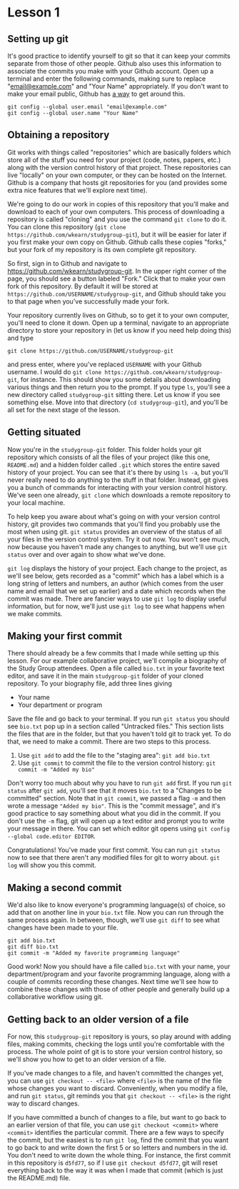 # Lesson 1

## Setting up git

It's good practice to identify yourself to git so that it can keep your commits separate from those of other people. Github also uses this information to associate the commits you make with your Github account. Open up a terminal and enter the following commands, making sure to replace "email@example.com" and "Your Name" appropriately. If you don't want to make your email public, Github has [a way](https://help.github.com/articles/setting-your-email-in-git/) to get around this.

```
git config --global user.email "email@example.com"
git config --global user.name "Your Name"
```

## Obtaining a repository

Git works with things called "repositories" which are basically folders which store all of the stuff you need for your project (code, notes, papers, etc.) along with the version control history of that project. These repositories can live "locally" on your own computer, or they can be hosted on the Internet. Github is a company that hosts git repositories for you (and provides some extra nice features that we'll explore next time).

We're going to do our work in copies of this repository that you'll make and download to each of your own computers. This process of downloading a repository is called "cloning" and you use the command `git clone` to do it. You can clone this repository (`git clone https://github.com/wkearn/studygroup-git`), but it will be easier for later if you first make your own copy on Github. Github calls these copies "forks," but your fork of my repository is its own complete git repository.

So first, sign in to Github and navigate to <https://github.com/wkearn/studygroup-git>. In the upper right corner of the page, you should see a button labeled "Fork." Click that to make your own fork of this repository. By default it will be stored at `https://github.com/USERNAME/studygroup-git`, and Github should take you to that page when you've successfully made your fork.

Your repository currently lives on Github, so to get it to your own computer, you'll need to clone it down. Open up a terminal, navigate to an appropriate directory to store your repository in (let us know if you need help doing this) and type

```
git clone https://github.com/USERNAME/studygroup-git
```

and press enter, where you've replaced `USERNAME` with your Github username. I would do `git clone https://github.com/wkearn/studygroup-git`, for instance. This should show you some details about downloading various things and then return you to the prompt. If you type `ls`, you'll see a new directory called `studygroup-git` sitting there. Let us know if you see something else. Move into that directory (`cd studygroup-git`), and you'll be all set for the next stage of the lesson.

## Getting situated

Now you're in the `studygroup-git` folder. This folder holds your git repository which consists of all the files of your project (like this one, `README.md`) and a hidden folder called `.git` which stores the entire saved history of your project. You can see that it's there by using `ls -a`, but you'll never really need to do anything to the stuff in that folder. Instead, git gives you a bunch of commands for interacting with your version control history. We've seen one already, `git clone` which downloads a remote repository to your local machine.

To help keep you aware about what's going on with your version control history, git provides two commands that you'll find you probably use the most when using git. `git status` provides an overview of the status of all your files in the version control system. Try it out now. You won't see much, now because you haven't made any changes to anything, but we'll use `git status` over and over again to show what we've done.

`git log` displays the history of your project. Each change to the project, as we'll see below, gets recorded as a "commit" which has a label which is a long string of letters and numbers, an author (which comes from the user name and email that we set up earlier) and a date which records when the commit was made. There are fancier ways to use `git log` to display useful information, but for now, we'll just use `git log` to see what happens when we make commits.

## Making your first commit

There should already be a few commits that I made while setting up this lesson. For our example collaborative project, we'll compile a biography of the Study Group attendees. Open a file called `bio.txt` in your favorite text editor, and save it in the main `studygroup-git` folder of your cloned repository. To your biography file, add three lines giving

- Your name
- Your department or program

Save the file and go back to your terminal. If you run `git status` you should see `bio.txt` pop up in a section called "Untracked files." This section lists the files that are in the folder, but that you haven't told git to track yet. To do that, we need to make a commit. There are two steps to this process.

1. Use `git add` to add the file to the "staging area": `git add bio.txt`
2. Use `git commit` to commit the file to the version control history: `git commit -m "Added my bio"`

Don't worry too much about why you have to run `git add` first. If you run `git status` after `git add`, you'll see that it moves `bio.txt` to a "Changes to be committed" section. Note that in `git commit`, we passed a flag `-m` and then wrote a message `"Added my bio"`. This is the "commit message", and it's good practice to say something about what you did in the commit. If you don't use the `-m` flag, git will open up a text editor and prompt you to write your message in there. You can set which editor git opens using `git config --global code.editor EDITOR`.

Congratulations! You've made your first commit. You can run `git status` now to see that there aren't any modified files for git to worry about. `git log` will show you this commit. 

## Making a second commit

We'd also like to know everyone's programming language(s) of choice, so add that on another line in your `bio.txt` file. Now you can run through the same process again. In between, though, we'll use `git diff` to see what changes have been made to your file.

```
git add bio.txt
git diff bio.txt
git commit -m "Added my favorite programming language"
```

Good work! Now you should have a file called `bio.txt` with your name, your department/program and your favorite programming language, along with a couple of commits recording these changes. Next time we'll see how to combine these changes with those of other people and generally build up a collaborative workflow using git.

## Getting back to an older version of a file

For now, this `studygroup-git` repository is yours, so play around with adding files, making commits, checking the logs until you're comfortable with the process. The whole point of git is to store your version control history, so we'll show you how to get to an older version of a file.

If you've made changes to a file, and haven't committed the changes yet, you can use `git checkout -- <file>` where `<file>` is the name of the file whose changes you want to discard. Conveniently, when you modify a file, and run `git status`, git reminds you that `git checkout -- <file>` is the right way to discard changes.

If you have committed a bunch of changes to a file, but want to go back to an earlier version of that file, you can use `git checkout <commit>` where `<commit>` identifies the particular commit. There are a few ways to specify the commit, but the easiest is to run `git log`, find the commit that you want to go back to and write down the first 5 or so letters and numbers in the id. You don't need to write down the whole thing. For instance, the first commit in this repository is `d5fd77`, so if I use `git checkout d5fd77`, git will reset everything back to the way it was when I made that commit (which is just the README.md) file.
